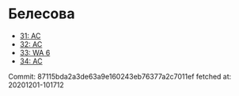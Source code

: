 # Белесова
- [31: AC](31.md)
- [32: AC](32.md)
- [33: WA 6](33.md)
- [34: AC](34.md)

Commit: 87115bda2a3de63a9e160243eb76377a2c7011ef
 fetched at: 20201201-101712
